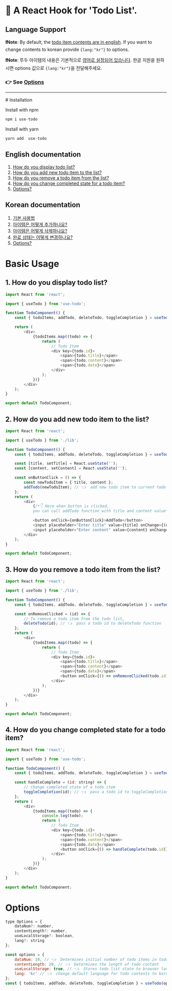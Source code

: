 # 📒 A React Hook for 'Todo List'.

## **Language Support**

**❗️Note**: By default, the <ins>todo item contents are in english</ins>. If you want to change contents to korean provide `{lang:"kr"}` to options.

**❗️Note**: 투두 아이템의 내용은 기본적으로 <ins>영어로 설정되어 있습니다</ins>. 한글 지원을 원하시면 options 값으로 `{lang:"kr"}`을 전달해주세요.

### 👉 See [Options](#en-options)

<hr/>
# Installation

Install with npm

```javascript
npm i use-todo
```

Install with yarn

```javascript
yarn add  use-todo
```

## English documentation

1. [How do you display todo list?](#en-header-1)
2. [How do you add new todo item to the list?](#en-header-2)
3. [How do you remove a todo item from the list?](#en-header-3)
4. [How do you change completed state for a todo item?](#en-header-4)
5. [Options?](#en-options)

## Korean documentation

1. [기본 사용법](#en-header-1)
2. [아이템은 어떻게 추가하나요?](#en-header-2)
3. [아이템은 어떻게 삭제하나요?](#en-header-3)
4. [완료 상태는 어떻게 변경하나요?](#en-header-4)
5. [Options?](#en-options)

# Basic Usage

<a name="en-header-1"></a>

## 1️. How do you display todo list?

```javascript
import React from 'react';

import { useTodo } from 'use-todo';

function TodoComponent() {
    const { todoItems, addTodo, deleteTodo, toggleCompletion } = useTodo();

    return (
        <div>
            {todoItems.map((todo) => {
                return (
                    // Todo Item
                    <div key={todo.id}>
                        <span>{todo.title}</span>
                        <span>{todo.content}</span>
                        <span>{todo.date}</span>
                    </div>
                );
            })}
        </div>
    );
}

export default TodoComponent;
```

<a name="en-header-2"></a>

## 2. How do you add new todo item to the list?

```javascript
import React from 'react';

import { useTodo } from './lib';

function TodoComponent() {
    const { todoItems, addTodo, deleteTodo, toggleCompletion } = useTodo();

    const [title, setTitle] = React.useState('');
    const [content, setContent] = React.useState('');

    const onButtonClick = () => {
        const newTodoItem = { title, content };
        addTodo(newTodoItem); // 👈  add new todo item to current todo items state
    };
    return (
        <div>
            {/*👇 Here when button is clicked, 
            you can call addTodo function with title and content value*/}

            <button onClick={onButtonClick}>AddTodo</button>
            <input placeholder="Enter title" value={title} onChange={(e) => setTitle(e.target.value)} />
            <input placeholder="Enter content" value={content} onChange={(e) => setContent(e.target.value)} />
        </div>
    );
}

export default TodoComponent;
```

<a name="en-header-3"></a>

## 3. How do you remove a todo item from the list?

```javascript
import React from 'react';

import { useTodo } from './lib';

function TodoComponent() {
    const { todoItems, addTodo, deleteTodo, toggleCompletion } = useTodo();

    const onRemoveClicked = (id) => {
        // To remove a todo item from the todo list,
        deleteTodo(id); // 👈  pass a todo id to deleteTodo function
    };
    return (
        <div>
            {todoItems.map((todo) => {
                return (
                    // Todo Item
                    <div key={todo.id}>
                        <span>{todo.title}</span>
                        <span>{todo.content}</span>
                        <span>{todo.date}</span>
                        <button onClick={() => onRemoveClicked(todo.id)}>Remove Todo</button>
                    </div>
                );
            })}
        </div>
    );
}

export default TodoComponent;
```

<a name="en-header-4"></a>

## 4. How do you change completed state for a todo item?

```javascript
import React from 'react';

import { useTodo } from 'use-todo';

function TodoComponent() {
    const { todoItems, addTodo, deleteTodo, toggleCompletion } = useTodo();

    const handleComplete = (id: string) => {
        // change completed state of a todo item
        toggleCompletion(id); // 👈  pass a todo id to toggleCompletion function
    };
    return (
        <div>
            {todoItems.map((todo) => {
                console.log(todo);
                return (
                    // Todo Item
                    <div key={todo.id}>
                        <span>{todo.title}</span>
                        <span>{todo.content}</span>
                        <span>{todo.date}</span>
                        <button onClick={() => handleComplete(todo.id)}>Complete</button>
                    </div>
                );
            })}
        </div>
    );
}

export default TodoComponent;
```

<a name="en-options"></a>

# Options

```javascript
type Options = {
    dataNum?: number,
    contentLength?: number,
    useLocalStorage?: boolean,
    lang?: string
};

const options = {
    dataNum: 10, // 👈  Determines initial number of todo items in todo list
    contentLength: 20, // 👈  Determines the length of todo content
    useLocalStorage: true, // 👈  Stores todo list state to browser local storage
    lang: 'kr' // 👈  change default language for todo contents to korean
};
const { todoItems, addTodo, deleteTodo, toggleCompletion } = useTodo(options);
```
